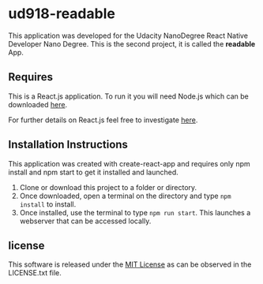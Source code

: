 # ud918-readable
This application was developed for the Udacity NanoDegree React Native Developer Nano Degree. This is the second project, it is called the **readable** App.

## Requires

This is a React.js application. To run it you will need Node.js which can be downloaded [here](https://nodejs.org/en/download/).

For further details on React.js feel free to investigate [here](https://reactjs.net/).

## Installation Instructions

This application was created with create-react-app and requires only npm install and npm start to get it installed and launched.

1. Clone or download this project to a folder or directory.
2. Once downloaded, open a terminal on the directory and type `npm install` to install.
3. Once installed, use the terminal to type `npm run start`. This launches a webserver that can be accessed locally.

## license

This software is released under the [MIT License](https://choosealicense.com/licenses/mit/) as can be observed in the LICENSE.txt file.
